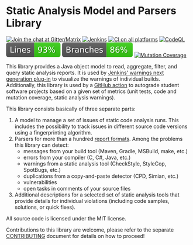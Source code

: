 # Static Analysis Model and Parsers Library

[![Join the chat at Gitter/Matrix](https://badges.gitter.im/jenkinsci/warnings-plugin.svg)](https://gitter.im/jenkinsci/warnings-plugin?utm_source=badge&utm_medium=badge&utm_campaign=pr-badge&utm_content=badge)
[![Jenkins](https://ci.jenkins.io/job/Plugins/job/analysis-model/job/main/badge/icon?subject=Jenkins%20CI)](https://ci.jenkins.io/job/Plugins/job/analysis-model/job/main/)
[![CI on all platforms](https://github.com/jenkinsci/analysis-model/workflows/GitHub%20CI/badge.svg)](https://github.com/jenkinsci/analysis-model/actions)
[![CodeQL](https://github.com/jenkinsci/analysis-model/workflows/CodeQL/badge.svg)](https://github.com/jenkinsci/analysis-model/actions/workflows/codeql.yml)
[![Line Coverage](https://raw.githubusercontent.com/jenkinsci/analysis-model/main/badges/line-coverage.svg)](https://app.codecov.io/gh/jenkinsci/analysis-model)
[![Branch Coverage](https://raw.githubusercontent.com/jenkinsci/analysis-model/main/badges/branch-coverage.svg)](https://app.codecov.io/gh/jenkinsci/analysis-model)
[![Mutation Coverage](https://raw.githubusercontent.com/jenkinsci/analysis-model/main/badges/mutation-coverage.svg)](https://github.com/jenkinsci/analysis-model/actions/workflows/reporting.yml)

This library provides a Java object model to read, aggregate, filter, and query static analysis reports. 
It is used by [Jenkins' warnings next generation plug-in](https://github.com/jenkinsci/warnings-ng-plugin) to visualize
the warnings of individual builds. Additionally, this library is used by a 
[GitHub action](https://github.com/uhafner/autograding-github-action) to autograde student software projects based
on a given set of metrics (unit tests, code and mutation coverage, static analysis warnings). 

This library consists basically of three separate parts:

1. A model to manage a set of issues of static code analysis runs. This includes the possibility to track issues in
 different source code versions using a fingerprinting algorithm. 
2. Parsers for more than a hundred [report formats](SUPPORTED-FORMATS.md). Among the problems this library can detect:
   * messages from your build tool (Maven, Gradle, MSBuild, make, etc.)
   * errors from your compiler (C, C#, Java, etc.)
   * warnings from a static analysis tool (CheckStyle, StyleCop, SpotBugs, etc.)
   * duplications from a copy-and-paste detector (CPD, Simian, etc.)
   * vulnerabilities
   * open tasks in comments of your source files
3. Additional descriptions for a selected set of static analysis tools that provide details for individual violations 
   (including code samples, solutions, or quick fixes). 

All source code is licensed under the MIT license. 

Contributions to this library are welcome, please refer to the separate [CONTRIBUTING](CONTRIBUTING.md) document
for details on how to proceed! 
